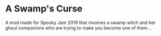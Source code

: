 # A Swamp's Curse
A mod made for Spooky Jam 2019 that involves a swamp witch and her ghoul companions who are trying to make you become one of them...